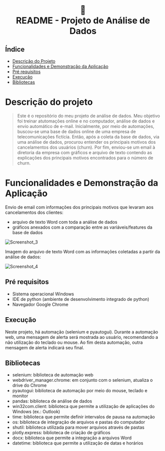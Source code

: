 <h1 align="center">
📄<br>README - Projeto de Análise de Dados
</h1>

## Índice 

* [Descrição do Projeto](#descrição-do-projeto)
* [Funcionalidades e Demonstração da Aplicação](#funcionalidades-e-demonstração-da-aplicação)
* [Pré requisitos](#pré-requisitos)
* [Execução](#execução)
* [Bibliotecas](#bibliotecas)

# Descrição do projeto
> Este é o repositório do meu projeto de análise de dados. Meu objetivo foi treinar atutomações online e no computador, análise de dados e envio automático de e-mail. Inicialmente, por meio de automações, buscou-se uma base de dados online de uma empresa de telecomunicações fictícia. Então, após a coleta da base de dados, via uma análise de dados, procurou entender os principais motivos dos cancelamentos dos usuários (churn). Por fim, enviou-se um email à diretoria da empresa com gráficos e arquivo de texto contendo as explicações dos principais motivos encontrados para o número de churn.

# Funcionalidades e Demonstração da Aplicação
Envio de email com informações dos principais motivos que levaram aos cancelamentos dos clientes:
- arquivo de texto Word com toda a análise de dados
- gráficos anexados com a comparação entre as variáveis/features da base de dados

![Screenshot_3](https://user-images.githubusercontent.com/128300382/227017029-ced9cd3e-8103-41b4-8287-3ac068f85201.png)

Imagem do arquivo de texto Word com as informações coletadas a partir da análise de dados:

![Screenshot_4](https://user-images.githubusercontent.com/128300382/227017052-d2eac2c6-96d6-4d84-ac6a-90ddcd82c88f.png)


## Pré requisitos

* Sistema operacional Windows
* IDE de python (ambiente de desenvolvimento integrado de python)
* Navegador Google Chrome

## Execução

Neste projeto, há automação (selenium e pyautogui). Durante a automação web, uma mensagem de alerta será mostrada ao usuário, recomendando a não utilização do teclado ou mouse. Ao fim desta automação, outra mensagem de alerta indicará seu final.

## Bibliotecas

* selenium: biblioteca de automação web
* webdriver_manager.chrome: em conjunto com o selenium, atualiza o drive do Chrome
* pyautogui: biblioteca de automação por meio do mouse, teclado e monitor
* pandas: biblioteca de análise de dados
* win32com.client: biblioteca que permite a utilização de aplicações do Windows (ex.: Outlook)
* time: biblioteca que permite definir intervalos de pausa na automação
* os: biblioteca de integração de arquivos e pastas do computador
* shutil: biblioteca utilizada para mover arquivos através de pastas
* plotly.express: biblioteca de criação de gráficos
* docx: biblioteca que permite a integração a arquivos Word
* datetime: biblioteca que permite a utilização de datas e horários

